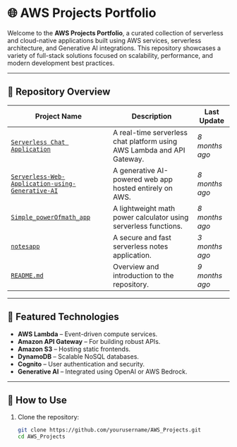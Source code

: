 # 🌐 AWS Projects Portfolio

Welcome to the **AWS Projects Portfolio**, a curated collection of serverless and cloud-native applications built using AWS services, serverless architecture, and Generative AI integrations. This repository showcases a variety of full-stack solutions focused on scalability, performance, and modern development best practices.

---

## 📁 Repository Overview

| Project Name                            | Description                                       | Last Update   |
|----------------------------------------|---------------------------------------------------|---------------|
| [`Serverless Chat Application`](./Serverless%20Chat%20Application) | A real-time serverless chat platform using AWS Lambda and API Gateway. | *8 months ago* |
| [`Serverless-Web-Application-using-Generative-AI`](./Serverless-Web-Application-using-Generative-AI) | A generative AI-powered web app hosted entirely on AWS. | *8 months ago* |
| [`Simple_powerOfmath_app`](./Simple_powerOfmath_app) | A lightweight math power calculator using serverless functions. | *8 months ago* |
| [`notesapp`](./notesapp) | A secure and fast serverless notes application. | *3 months ago* |
| [`README.md`](./README.md) | Overview and introduction to the repository. | *9 months ago* |

---

## 🚀 Featured Technologies

- **AWS Lambda** – Event-driven compute services.
- **Amazon API Gateway** – For building robust APIs.
- **Amazon S3** – Hosting static frontends.
- **DynamoDB** – Scalable NoSQL databases.
- **Cognito** – User authentication and security.
- **Generative AI** – Integrated using OpenAI or AWS Bedrock.

---

## 🔧 How to Use

1. Clone the repository:
   ```bash
   git clone https://github.com/yourusername/AWS_Projects.git
   cd AWS_Projects
